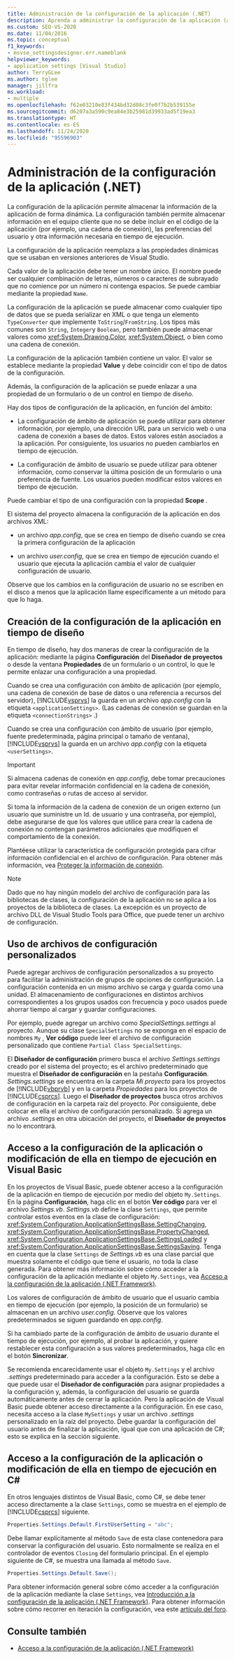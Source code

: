 ```yaml
---
title: Administración de la configuración de la aplicación (.NET)
description: Aprenda a administrar la configuración de la aplicación (anteriormente denominada propiedades dinámicas) que no se incluye en el código de la aplicación, pero que es necesaria en tiempo de ejecución.
ms.custom: SEO-VS-2020
ms.date: 11/04/2016
ms.topic: conceptual
f1_keywords:
- msvse_settingsdesigner.err.nameblank
helpviewer_keywords:
- application settings [Visual Studio]
author: TerryGLee
ms.author: tglee
manager: jillfra
ms.workload:
- multiple
ms.openlocfilehash: f62e03210e83f434bd32d08c3fe0f7b2b539155e
ms.sourcegitcommit: d6207a3a590c9ea84e3b25981d39933ad5f19ea3
ms.translationtype: HT
ms.contentlocale: es-ES
ms.lasthandoff: 11/24/2020
ms.locfileid: "95596903"
---
```

# <a name="manage-application-settings-net"></a>Administración de la configuración de la aplicación (.NET)

La configuración de la aplicación permite almacenar la información de la aplicación de forma dinámica. La configuración también permite almacenar información en el equipo cliente que no se debe incluir en el código de la aplicación (por ejemplo, una cadena de conexión), las preferencias del usuario y otra información necesaria en tiempo de ejecución.

La configuración de la aplicación reemplaza a las propiedades dinámicas que se usaban en versiones anteriores de Visual Studio.

Cada valor de la aplicación debe tener un nombre único. El nombre puede ser cualquier combinación de letras, números o caracteres de subrayado que no comience por un número ni contenga espacios. Se puede cambiar mediante la propiedad `Name`.

La configuración de la aplicación se puede almacenar como cualquier tipo de datos que se pueda serializar en XML o que tenga un elemento `TypeConverter` que implemente `ToString`/`FromString`. Los tipos más comunes son `String`, `Integer`y `Boolean`, pero también puede almacenar valores como <xref:System.Drawing.Color>, <xref:System.Object>, o bien como una cadena de conexión.

La configuración de la aplicación también contiene un valor. El valor se establece mediante la propiedad **Value** y debe coincidir con el tipo de datos de la configuración.

Además, la configuración de la aplicación se puede enlazar a una propiedad de un formulario o de un control en tiempo de diseño.

Hay dos tipos de configuración de la aplicación, en función del ámbito:

- La configuración de ámbito de aplicación se puede utilizar para obtener información, por ejemplo, una dirección URL para un servicio web o una cadena de conexión a bases de datos. Estos valores están asociados a la aplicación. Por consiguiente, los usuarios no pueden cambiarlos en tiempo de ejecución.

- La configuración de ámbito de usuario se puede utilizar para obtener información, como conservar la última posición de un formulario o una preferencia de fuente. Los usuarios pueden modificar estos valores en tiempo de ejecución.

Puede cambiar el tipo de una configuración con la propiedad **Scope** .

El sistema del proyecto almacena la configuración de la aplicación en dos archivos XML:

- un archivo *app.config*, que se crea en tiempo de diseño cuando se crea la primera configuración de la aplicación

- un archivo *user.config*, que se crea en tiempo de ejecución cuando el usuario que ejecuta la aplicación cambia el valor de cualquier configuración de usuario.

Observe que los cambios en la configuración de usuario no se escriben en el disco a menos que la aplicación llame específicamente a un método para que lo haga.

## <a name="create-application-settings-at-design-time"></a>Creación de la configuración de la aplicación en tiempo de diseño

En tiempo de diseño, hay dos maneras de crear la configuración de la aplicación: mediante la página **Configuración** del **Diseñador de proyectos** o desde la ventana **Propiedades** de un formulario o un control, lo que le permite enlazar una configuración a una propiedad.

Cuando se crea una configuración con ámbito de aplicación (por ejemplo, una cadena de conexión de base de datos o una referencia a recursos del servidor), [!INCLUDE[vsprvs](../code-quality/includes/vsprvs_md.md)] la guarda en un archivo *app.config* con la etiqueta `<applicationSettings>`. (Las cadenas de conexión se guardan en la etiqueta `<connectionStrings>` .)

Cuando se crea una configuración con ámbito de usuario (por ejemplo, fuente predeterminada, página principal o tamaño de ventana), [!INCLUDE[vsprvs](../code-quality/includes/vsprvs_md.md)] la guarda en un archivo *app.config* con la etiqueta `<userSettings>`.

> [!IMPORTANT]
> Si almacena cadenas de conexión en *app.config*, debe tomar precauciones para evitar revelar información confidencial en la cadena de conexión, como contraseñas o rutas de acceso al servidor.
>
> Si toma la información de la cadena de conexión de un origen externo (un usuario que suministre un Id. de usuario y una contraseña, por ejemplo), debe asegurarse de que los valores que utilice para crear la cadena de conexión no contengan parámetros adicionales que modifiquen el comportamiento de la conexión.
>
> Plantéese utilizar la característica de configuración protegida para cifrar información confidencial en el archivo de configuración. Para obtener más información, vea [Proteger la información de conexión](/dotnet/framework/data/adonet/protecting-connection-information).

> [!NOTE]
> Dado que no hay ningún modelo del archivo de configuración para las bibliotecas de clases, la configuración de la aplicación no se aplica a los proyectos de la biblioteca de clases. La excepción es un proyecto de archivo DLL de Visual Studio Tools para Office, que puede tener un archivo de configuración.

## <a name="use-customized-settings-files"></a>Uso de archivos de configuración personalizados

Puede agregar archivos de configuración personalizados a su proyecto para facilitar la administración de grupos de opciones de configuración. La configuración contenida en un mismo archivo se carga y guarda como una unidad. El almacenamiento de configuraciones en distintos archivos correspondientes a los grupos usados con frecuencia y poco usados puede ahorrar tiempo al cargar y guardar configuraciones.

Por ejemplo, puede agregar un archivo como *SpecialSettings.settings* al proyecto. Aunque su clase `SpecialSettings` no se exponga en el espacio de nombres `My` , **Ver código** puede leer el archivo de configuración personalizado que contiene `Partial Class SpecialSettings`.

El **Diseñador de configuración** primero busca el archivo *Settings.settings* creado por el sistema del proyecto; es el archivo predeterminado que muestra el **Diseñador de configuración** en la pestaña **Configuración**. *Settings.settings* se encuentra en la carpeta *Mi proyecto* para los proyectos de [!INCLUDE[vbprvb](../code-quality/includes/vbprvb_md.md)] y en la carpeta *Propiedades* para los proyectos de [!INCLUDE[csprcs](../data-tools/includes/csprcs_md.md)]. Luego el **Diseñador de proyectos** busca otros archivos de configuración en la carpeta raíz del proyecto. Por consiguiente, debe colocar en ella el archivo de configuración personalizado. Si agrega un archivo *.settings* en otra ubicación del proyecto, el **Diseñador de proyectos** no lo encontrará.

## <a name="access-or-change-application-settings-at-run-time-in-visual-basic"></a>Acceso a la configuración de la aplicación o modificación de ella en tiempo de ejecución en Visual Basic

En los proyectos de Visual Basic, puede obtener acceso a la configuración de la aplicación en tiempo de ejecución por medio del objeto `My.Settings`. En la página **Configuración**, haga clic en el botón **Ver código** para ver el archivo *Settings.vb*. *Settings.vb* define la clase `Settings`, que permite controlar estos eventos en la clase de configuración: <xref:System.Configuration.ApplicationSettingsBase.SettingChanging>, <xref:System.Configuration.ApplicationSettingsBase.PropertyChanged>, <xref:System.Configuration.ApplicationSettingsBase.SettingsLoaded> y <xref:System.Configuration.ApplicationSettingsBase.SettingsSaving>. Tenga en cuenta que la clase `Settings` de *Settings.vb* es una clase parcial que muestra solamente el código que tiene el usuario, no toda la clase generada. Para obtener más información sobre cómo acceder a la configuración de la aplicación mediante el objeto `My.Settings`, vea [Acceso a la configuración de la aplicación (.NET Framework)](/dotnet/visual-basic/developing-apps/programming/app-settings/accessing-application-settings).

Los valores de configuración de ámbito de usuario que el usuario cambia en tiempo de ejecución (por ejemplo, la posición de un formulario) se almacenan en un archivo *user.config*. Observe que los valores predeterminados se siguen guardando en *app.config*.

Si ha cambiado parte de la configuración de ámbito de usuario durante el tiempo de ejecución, por ejemplo, al probar la aplicación, y quiere restablecer esta configuración a sus valores predeterminados, haga clic en el botón **Sincronizar**.

Se recomienda encarecidamente usar el objeto `My.Settings` y el archivo *.settings* predeterminado para acceder a la configuración. Esto se debe a que puede usar el **Diseñador de configuración** para asignar propiedades a la configuración y, además, la configuración del usuario se guarda automáticamente antes de cerrar la aplicación. Pero la aplicación de Visual Basic puede obtener acceso directamente a la configuración. En ese caso, necesita acceso a la clase `MySettings` y usar un archivo *.settings* personalizado en la raíz del proyecto. Debe guardar la configuración del usuario antes de finalizar la aplicación, igual que con una aplicación de C#; esto se explica en la sección siguiente.

<!-- markdownlint-disable MD003 MD020 -->
## <a name="access-or-change-application-settings-at-run-time-in-c"></a>Acceso a la configuración de la aplicación o modificación de ella en tiempo de ejecución en C#
<!-- markdownlint-enable MD003 MD020 -->

En otros lenguajes distintos de Visual Basic, como C#, se debe tener acceso directamente a la clase `Settings`, como se muestra en el ejemplo de [!INCLUDE[csprcs](../data-tools/includes/csprcs_md.md)] siguiente.

```csharp
Properties.Settings.Default.FirstUserSetting = "abc";
```

Debe llamar explícitamente al método `Save` de esta clase contenedora para conservar la configuración del usuario. Esto normalmente se realiza en el controlador de eventos `Closing` del formulario principal. En el ejemplo siguiente de C#, se muestra una llamada al método `Save`.

```csharp
Properties.Settings.Default.Save();
```

Para obtener información general sobre cómo acceder a la configuración de la aplicación mediante la clase `Settings`, vea [Introducción a la configuración de la aplicación (.NET Framework)](/dotnet/framework/winforms/advanced/application-settings-overview). Para obtener información sobre cómo recorrer en iteración la configuración, vea este [artículo del foro](https://social.msdn.microsoft.com/Forums/vstudio/40fbb470-f1e8-4a02-a4a0-9f62b54d0fc4/is-this-possible-propertiessettingsdefault?forum=csharpgeneral).

## <a name="see-also"></a>Consulte también

- [Acceso a la configuración de la aplicación (.NET Framework)](/dotnet/visual-basic/developing-apps/programming/app-settings/accessing-application-settings)
